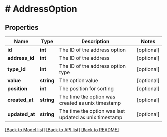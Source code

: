 # # AddressOption

## Properties

Name | Type | Description | Notes
------------ | ------------- | ------------- | -------------
**id** | **int** | The ID of the address option | [optional]
**address_id** | **int** | The ID of the address | [optional]
**type_id** | **int** | The ID of the address option type | [optional]
**value** | **string** | The option value | [optional]
**position** | **int** | The position for sorting | [optional]
**created_at** | **string** | The time the option was created as unix timestamp | [optional]
**updated_at** | **string** | The time the option was last updated as unix timestamp | [optional]

[[Back to Model list]](../../README.md#models) [[Back to API list]](../../README.md#endpoints) [[Back to README]](../../README.md)
